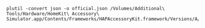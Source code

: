     plutil -convert json -o official.json /Volumes/Additional\ Tools/Hardware/HomeKit\ Accessory\ Simulator.app/Contents/Frameworks/HAPAccessoryKit.framework/Versions/A/Resources/default.metadata.plist
